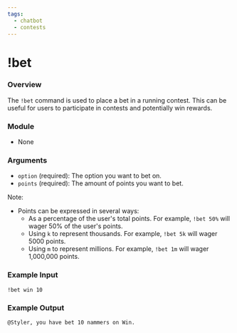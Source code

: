 ```yaml
---
tags:
  - chatbot
  - contests
---
```


# !bet

### Overview

The `!bet` command is used to place a bet in a running contest. This can be useful for users to participate in contests and potentially win rewards.

### Module

- None

### Arguments

- `option` (required): The option you want to bet on.
- `points` (required): The amount of points you want to bet.

Note:

- Points can be expressed in several ways:
  - As a percentage of the user's total points. For example, `!bet 50%` will wager 50% of the user's points.
  - Using `k` to represent thousands. For example, `!bet 5k` will wager 5000 points.
  - Using `m` to represent millions. For example, `!bet 1m` will wager 1,000,000 points.

### Example Input

```
!bet win 10 
```

### Example Output

```
@Styler, you have bet 10 nammers on Win. 
```
